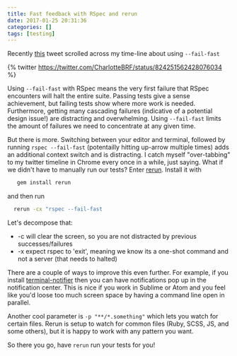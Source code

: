 ```yaml
---
title: Fast feedback with RSpec and rerun
date: 2017-01-25 20:31:36
categories: []
tags: [testing]
---
```


Recently [this](https://twitter.com/CharlotteBRF/status/824251562428076034) tweet scrolled across my time-line about using `--fail-fast`

{% twitter https://twitter.com/CharlotteBRF/status/824251562428076034 %}

Using `--fail-fast` with RSpec means the very first failure that RSpec encounters will halt the entire suite.
Passing tests give a sense achievement, but failing tests show where more work is needed.
Furthermore, getting many cascading failures (indicative of a potential design issue!) are distracting and overwhelming.
Using `--fail-fast` limits the amount of failures we need to concentrate at any given time.

But there is more.
Switching between your editor and terminal, followed by running `rspec --fail-fast` (potentailly hitting up-arrow multiple times) adds
an additional context switch and is distracting. I catch myself "over-tabbing" to my twitter timeline in Chrome every once in a while, just saying.
What if we didn't have to manually run our tests?
Enter [rerun](https://github.com/alexch/rerun).
Install it with

```sh
   gem install rerun
```


and then run

```sh
  rerun -cx "rspec --fail-fast
```

Let's decompose that:

  * -c will clear the screen, so you are not distracted by previous successes/failures
  * -x expect rspec to 'exit', meaning we know its a one-shot command and not a server (that needs to halted)

There are a couple of ways to improve this even further.
For example, if you install [terminal-notifier](https://github.com/julienXX/terminal-notifier) then you can have notifications
pop up in the notification center. This is nice if you work in Sublime or Atom and you feel like you'd loose too much screen space
by having a command line open in parallel.

Another cool parameter is `-p "**/*.something"` which lets you watch for certain files.
Rerun is setup to watch for common files (Ruby, SCSS, JS, and some others),
but it is happy to work with any pattern you want.

So there you go, have `rerun` run your tests for you!







